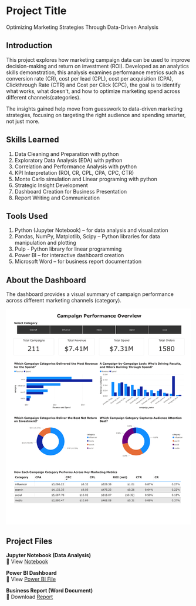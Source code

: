 # Project Title
Optimizing Marketing Strategies Through Data-Driven Analysis

## Introduction
This project explores how marketing campaign data can be used to improve decision-making and return on investment (ROI). Developed as an analytics skills demonstration, this analysis examines performance metrics such as conversion rate (CR), cost per lead (CPL), cost per acquisition (CPA), Clickthrough Rate (CTR) and Cost per Click (CPC), the goal is to identify what works, what doesn't, and how to optimize marketing spend across different channels(categories).

The insights gained help move from guesswork to data-driven marketing strategies, focusing on targeting the right audience and spending smarter, not just more.

## Skills Learned
1. Data Cleaning and Preparation with python 
2. Exploratory Data Analysis (EDA) with python
3. Correlation and Performance Analysis with python
4. KPI Interpretation (ROI, CR, CPL, CPA, CPC, CTR)
5. Monte Carlo simulation and Linear programing with python
5. Strategic Insight Development
6. Dashboard Creation for Business Presentation
7. Report Writing and Communication

## Tools Used
1. Python (Jupyter Notebook) – for data analysis and visualization
2. Pandas, NumPy, Matplotlib, Scipy – Python libraries for data manipulation and plotting
4. Pulp - Python library for linear programming
3. Power BI – for interactive dashboard creation
4. Microsoft Word – for business report documentation

## About the Dashboard
The dashboard provides a visual summary of campaign performance across different marketing channels (category). 

![Dashboard screenshot](/Dashboard.png)


## Project Files
**Jupyter Notebook (Data Analysis)**  
🔗 View [Notebook](/Project.ipynb)  

**Power BI Dashboard**  
🔗 View [Power BI File](/Project%20%20-%20Marketing%20Data.pbix)

**Business Report (Word Document)**    
🔗 Download [Report](/Analysis%20Report.docx)
